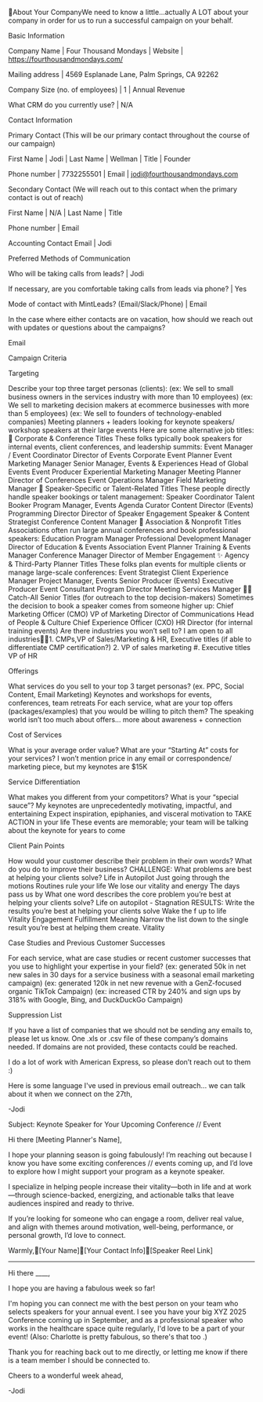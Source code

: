 About Your CompanyWe need to know a little…actually A LOT about your company in order for us to run a successful campaign on your behalf. 


Basic Information

Company Name
 | Four Thousand Mondays
 | Website
 | https://fourthousandmondays.com/

Mailing address
 | 4569 Esplanade Lane, Palm Springs, CA 92262

Company Size (no. of employees)
 | 1
 | Annual Revenue

What CRM do you currently use?
 | N/A

Contact Information

Primary Contact (This will be our primary contact throughout the course of our campaign)

First Name
 | Jodi
 | Last Name
 | Wellman
 | Title
 | Founder

Phone number
 | 7732255501
 | Email
 | jodi@fourthousandmondays.com

Secondary Contact (We will reach out to this contact when the primary contact is out of reach)

First Name
 | N/A
 | Last Name
 | Title

Phone number
 | Email

Accounting Contact Email
 | Jodi

Preferred Methods of Communication

Who will be taking calls from leads?
 | Jodi

If necessary, are you comfortable taking calls from leads via phone?
 | Yes

Mode of contact with MintLeads? (Email/Slack/Phone)
 | Email

In the case where either contacts are on vacation, how should we reach out with updates or questions about the campaigns?

Email


Campaign Criteria

Targeting

Describe your top three target personas (clients): 
 (ex: We sell to small business owners in the services industry with more than 10 employees) 
 (ex: We sell to marketing decision makers at ecommerce businesses with more than 5 employees) 
 (ex: We sell to founders of technology-enabled companies) 
 Meeting planners + leaders looking for keynote speakers/ workshop speakers at their large events
 Here are some alternative job titles:
 🏢 Corporate & Conference Titles
 These folks typically book speakers for internal events, client conferences, and leadership summits:
 Event Manager / Event Coordinator
 Director of Events
 Corporate Event Planner
 Event Marketing Manager
 Senior Manager, Events & Experiences
 Head of Global Events
 Event Producer
 Experiential Marketing Manager
 Meeting Planner
 Director of Conferences
 Event Operations Manager
 Field Marketing Manager
 🎤 Speaker-Specific or Talent-Related Titles
 These people directly handle speaker bookings or talent management:
 Speaker Coordinator
 Talent Booker
 Program Manager, Events
 Agenda Curator
 Content Director (Events)
 Programming Director
 Director of Speaker Engagement
 Speaker & Content Strategist
 Conference Content Manager
 🧠 Association & Nonprofit Titles
 Associations often run large annual conferences and book professional speakers:
 Education Program Manager
 Professional Development Manager
 Director of Education & Events
 Association Event Planner
 Training & Events Manager
 Conference Manager
 Director of Member Engagement
 ✨ Agency & Third-Party Planner Titles
 These folks plan events for multiple clients or manage large-scale conferences:
 Event Strategist
 Client Experience Manager
 Project Manager, Events
 Senior Producer (Events)
 Executive Producer
 Event Consultant
 Program Director
 Meeting Services Manager
 🧍‍♀️ Catch-All Senior Titles (for outreach to the top decision-makers)
 Sometimes the decision to book a speaker comes from someone higher up:
 Chief Marketing Officer (CMO)
 VP of Marketing
 Director of Communications
 Head of People & Culture
 Chief Experience Officer (CXO)
 HR Director (for internal training events)
 Are there industries you won’t sell to? 
 I am open to all industries1. CMPs,VP of Sales/Marketing & HR, Executive titles 
  (if able to differentiate CMP certification?) 
 2. VP of sales marketing
 #. Executive titles 
 VP of HR

Offerings

What services do you sell to your top 3 target personas? (ex. PPC, Social Content, Email Marketing) 
 Keynotes and workshops for events, conferences, team retreats
 For each service, what are your top offers (packages/examples) that you would be willing to pitch them?
 The speaking world isn’t too much about offers… more about awareness + connection 

Cost of Services

What is your average order value? What are your “Starting At” costs for your services?
 I won’t mention price in any email or correspondence/ marketing piece, but my keynotes are $15K

Service Differentiation

What makes you different from your competitors? What is your “special sauce”?
 My keynotes are unprecedentedly motivating, impactful, and entertaining
 Expect inspiration, epiphanies, and visceral motivation to TAKE ACTION in your life
 These events are memorable; your team will be talking about the keynote for years to come

Client Pain Points

How would your customer describe their problem in their own words? What do you do to improve their business?
 CHALLENGE:
 What problems are best at helping your clients solve?
 Life in Autopilot 
 Just going through the motions 
 Routines rule your life 
 We lose our vitality and energy 
 The days pass us by 
 What one word describes the core problem you’re best at helping your clients solve?
  Life on autopilot - Stagnation 
 RESULTS: Write the results you’re best at helping your clients solve
 Wake the f up to life  
 Vitality 
 Engagement 
 Fulfillment 
 Meaning 
 Narrow the list down to the single result you’re best at helping them create.
  Vitality 

Case Studies and Previous Customer Successes

For each service, what are case studies or recent customer successes that you use to highlight your expertise in your field?
 (ex: generated 50k in net new sales in 30 days for a service business with a seasonal email marketing campaign)
 (ex: generated 120k in net new revenue with a GenZ-focused organic TikTok Campaign) 
 (ex: increased CTR by 240% and sign ups by 318% with Google, Bing, and DuckDuckGo Campaign)


Suppression List

If you have a list of companies that we should not be sending any emails to, please let us know. 
 One .xls or .csv file of these company’s domains needed. If domains are not provided, these contacts could be reached.

I do a lot of work with American Express, so please don’t reach out to them :)


Here is some language I've used in previous email outreach... we can talk about it when we connect on the 27th,


-Jodi


Subject: Keynote Speaker for Your Upcoming Conference // Event


Hi there [Meeting Planner's Name],


I hope your planning season is going fabulously! I’m reaching out because I know you have some exciting conferences // events coming up, and I’d love to explore how I might support your program as a keynote speaker.


I specialize in helping people increase their vitality—both in life and at work—through science-backed, energizing, and actionable talks that leave audiences inspired and ready to thrive.


If you’re looking for someone who can engage a room, deliver real value, and align with themes around motivation, well-being, performance, or personal growth, I’d love to connect.


Warmly,[Your Name][Your Contact Info][Speaker Reel Link]


 *** *** ***


Hi there ____,


I hope you are having a fabulous week so far!


I'm hoping you can connect me with the best person on your team who selects speakers for your annual event. I see you have your big XYZ 2025 Conference coming up in September, and as a professional speaker who works in the healthcare space quite regularly, I'd love to be a part of your event! (Also: Charlotte is pretty fabulous, so there's that too .)


Thank you for reaching back out to me directly, or letting me know if there is a team member I should be connected to.


Cheers to a wonderful week ahead,


-Jodi
